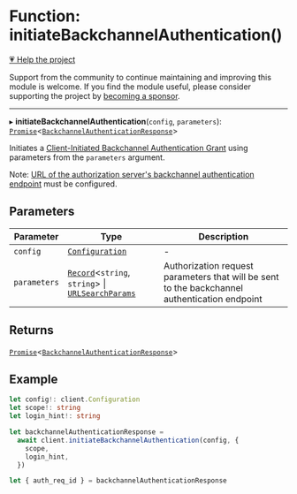 # Function: initiateBackchannelAuthentication()

[💗 Help the project](https://github.com/sponsors/panva)

Support from the community to continue maintaining and improving this module is welcome. If you find the module useful, please consider supporting the project by [becoming a sponsor](https://github.com/sponsors/panva).

***

▸ **initiateBackchannelAuthentication**(`config`, `parameters`): [`Promise`](https://developer.mozilla.org/docs/Web/JavaScript/Reference/Global_Objects/Promise)\<[`BackchannelAuthenticationResponse`](../interfaces/BackchannelAuthenticationResponse.md)\>

Initiates a [Client-Initiated Backchannel Authentication Grant](https://openid.net/specs/openid-client-initiated-backchannel-authentication-core-1_0.html) using
parameters from the `parameters` argument.

Note:
[URL of the authorization server's backchannel authentication endpoint](../interfaces/ServerMetadata.md#backchannel_authentication_endpoint)
must be configured.

## Parameters

| Parameter | Type | Description |
| ------ | ------ | ------ |
| `config` | [`Configuration`](../classes/Configuration.md) | - |
| `parameters` | [`Record`](https://www.typescriptlang.org/docs/handbook/utility-types.html#recordkeys-type)\<`string`, `string`\> \| [`URLSearchParams`](https://developer.mozilla.org/docs/Web/API/URLSearchParams) | Authorization request parameters that will be sent to the backchannel authentication endpoint |

## Returns

[`Promise`](https://developer.mozilla.org/docs/Web/JavaScript/Reference/Global_Objects/Promise)\<[`BackchannelAuthenticationResponse`](../interfaces/BackchannelAuthenticationResponse.md)\>

## Example

```ts
let config!: client.Configuration
let scope!: string
let login_hint!: string

let backchannelAuthenticationResponse =
  await client.initiateBackchannelAuthentication(config, {
    scope,
    login_hint,
  })

let { auth_req_id } = backchannelAuthenticationResponse
```
